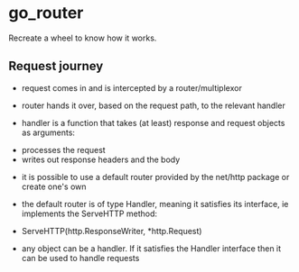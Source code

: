 # go_router
Recreate a wheel to know how it works.

## Request journey

- request comes in and is intercepted by a router/multiplexor

- router hands it over, based on the request path, to the relevant handler

- handler is a function that takes (at least) response and request objects as arguments:
* processes the request
* writes out response headers and the body

- it is possible to use a default router provided by the net/http package or create one's own

- the default router is of type Handler, meaning it satisfies its interface, ie implements the ServeHTTP method:
* ServeHTTP(http.ResponseWriter, *http.Request)

- any object can be a handler. If it satisfies the Handler interface then it can be used to handle requests         




